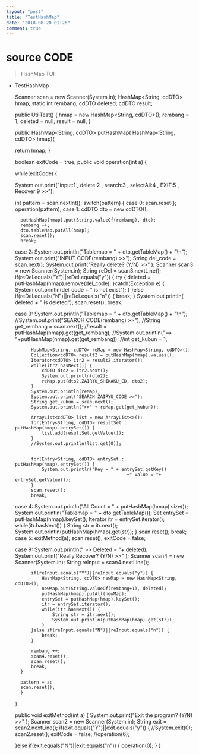 ```yaml
---
layout: "post"
title: "TestHashMap"
date: "2018-08-20 01:26"
comment: true
---
```


# source CODE
 > HashMap TUI

* TestHashMap


	Scanner scan = new Scanner(System.in);
	HashMap<String, cdDTO> hmap;
	static int rembang;
	cdDTO deleted;
	cdDTO result;

	public UtilTest() {
	hmap = new HashMap<String, cdDTO>();
	rembang = 1;
	deleted = null;
	result = null;
	}

	public HashMap<String, cdDTO> putHashMap( HashMap<String, cdDTO> hmap){

	return hmap;
	}

	boolean exitCode = true;
	public void operation(int a) {

	while(exitCode) {

	System.out.print("input:1
	, delete:2
	, search:3
	, selectAll:4
	, EXIT:5
	, Recover:9 >>");

	int pattern = scan.nextInt();
		switch(pattern) {
		case 0:
				scan.reset();
				operation(pattern);
	case 1:
			cdDTO dto = new cdDTO();

		putHashMap(hmap).put(String.valueOf(rembang), dto);
		rembang ++;
		dto.tableMap.putAll(hmap);
		scan.reset();
		break;
	case 2:
		System.out.println("Tablemap  = " + dto.getTableMap() + "\n");
		System.out.print("INPUT CODE(rembang) >>");
		String del_code = scan.next();
		System.out.print("Really delete? (Y/N) >>" );
		Scanner scan3 = new Scanner(System.in);
		String reDel = scan3.nextLine();
		if(reDel.equals("Y")||reDel.equals("y")) {
				try {
					deleted = putHashMap(hmap).remove(del_code);
				}catch(Exception e) {
					System.out.println(del_code + " is not exist");
				}
			}else if(reDel.equals("N")||reDel.equals("n")) {
				break;
			}
		System.out.println( deleted + " is deleted");
		scan.reset();
		break;

	case 3:
			System.out.println("Tablemap  = " + dto.getTableMap() + "\n");
			//System.out.print("SEARCH CODE(rembang) >>");
			//String get_rembang = scan.next();
			//result = putHashMap(hmap).get(get_rembang);
			//System.out.println("==> "+putHashMap(hmap).get(get_rembang));
			//int get_kubun = 1;

			HashMap<String, cdDTO> reMap = new HashMap<String, cdDTO>();
			Collection<cdDTO> result2 = putHashMap(hmap).values();
			Iterator<cdDTO> itr2 = result2.iterator();
			while(itr2.hasNext()) {
				cdDTO dto2 = itr2.next();
				System.out.println(dto2);
				reMap.put(dto2.ZAIRYU_SHIKAKU_CD, dto2);
			}
			System.out.println(reMap);
			System.out.print("SEARCH ZAIRYU_CODE >>");
			String get_kubun = scan.next();
			System.out.println(">>" + reMap.get(get_kubun));

			ArrayList<cdDTO> list = new ArrayList<>();
			for(Entry<String, cdDTO> resultSet : putHashMap(hmap).entrySet()) {
				list.add(resultSet.getValue());
			}
			//System.out.println(list.get(0));


			for(Entry<String, cdDTO> entrySet : putHashMap(hmap).entrySet()) {
				System.out.println("Key = " + entrySet.getKey()
												+" Value = "+ entrySet.getValue());
			}
			scan.reset();
			break;
	case 4:
			System.out.println("All Count = " + putHashMap(hmap).size());
			System.out.println("Tablemap  = " + dto.getTableMap());
			Set<String> entrySet = putHashMap(hmap).keySet();
			Iterator<String> itr = entrySet.iterator();
			while(itr.hasNext()) {
				String str = itr.next();
				System.out.println(putHashMap(hmap).get(str));
			}
			scan.reset();
			break;
	case 5:
			exitMethod(a);
			scan.reset();
			exitCode = false;

	case 9:
			System.out.println(" >> Deleted = "+ deleted);
			System.out.print("Really Recover? (Y/N) >>" );
			Scanner scan4 = new Scanner(System.in);
			String reInput = scan4.nextLine();

			if(reInput.equals("Y")||reInput.equals("y")) {
				HashMap<String, cdDTO> newMap = new HashMap<String, cdDTO>();
				newMap.put(String.valueOf(rembang+1), deleted);
				putHashMap(hmap).putAll(newMap);
				entrySet = putHashMap(hmap).keySet();
				itr = entrySet.iterator();
				while(itr.hasNext()) {
					String str = itr.next();
					System.out.println(putHashMap(hmap).get(str));
				}
			}else if(reInput.equals("N")||reInput.equals("n")) {
				break;
			}

			rembang ++;
			scan4.reset();
			scan.reset();
			break;
		}

		pattern = a;
		scan.reset();
		}
	}

	public void exitMethod(int a) {
	System.out.print("Exit the program? (Y/N) >>" );
	Scanner scan2 = new Scanner(System.in);
	String exit = scan2.nextLine();
	if(exit.equals("Y")||exit.equals("y")) {
	//System.exit(0);
	scan2.reset();
	exitCode = false;
	//operation(6);

	}else if(exit.equals("N")||exit.equals("n")) {
	operation(0);
	}
	}
